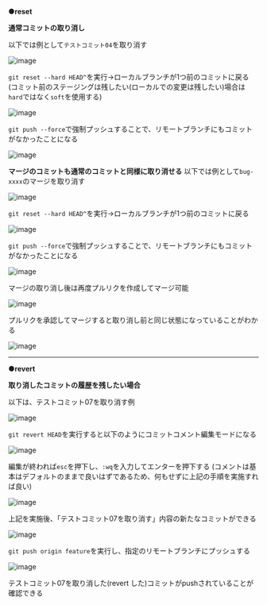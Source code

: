 **●reset**

**通常コミットの取り消し**

以下では例として`テストコミット04`を取り消す

![image](https://github.com/user-attachments/assets/77be286e-f7e0-4459-9754-f44c045f6179)

`git reset --hard HEAD^`を実行→ローカルブランチが1つ前のコミットに戻る
(コミット前のステージングは残したい(ローカルでの変更は残したい)場合は`hard`ではなく`soft`を使用する)

![image](https://github.com/user-attachments/assets/2484b165-f443-44d3-bce4-a02a8633dd68)

`git push --force`で強制プッシュすることで、リモートブランチにもコミットがなかったことになる

![image](https://github.com/user-attachments/assets/b4cf9e4f-c679-4731-9619-b015553f926e)

**マージのコミットも通常のコミットと同様に取り消せる**
以下では例として`bug-xxxx`のマージを取り消す

![image](https://github.com/user-attachments/assets/7e68819c-44ad-43da-baa0-348d0d2b3848)

`git reset --hard HEAD^`を実行→ローカルブランチが1つ前のコミットに戻る

![image](https://github.com/user-attachments/assets/6be3fd17-fe28-4ef0-9f67-d33d416ce3d6)

`git push --force`で強制プッシュすることで、リモートブランチにもコミットがなかったことになる

![image](https://github.com/user-attachments/assets/f1e627c3-971d-4660-b343-669a72ae3eb0)

マージの取り消し後は再度プルリクを作成してマージ可能

![image](https://github.com/user-attachments/assets/f8152ed5-bbf2-4229-9034-72a8a211c3af)

プルリクを承認してマージすると取り消し前と同じ状態になっていることがわかる

![image](https://github.com/user-attachments/assets/bf0961cd-8247-4743-a28e-b40e3d107088)

---

**●revert**

**取り消したコミットの履歴を残したい場合**

以下は、テストコミット07を取り消す例

![image](https://github.com/user-attachments/assets/dc0e9a87-d50a-4aaf-9fc0-e44b3c47b975)

`git revert HEAD`を実行すると以下のようにコミットコメント編集モードになる

![image](https://github.com/user-attachments/assets/36321290-db96-459d-8a9e-6f4e86105777)

編集が終われば`esc`を押下し、`:wq`を入力してエンターを押下する
(コメントは基本はデフォルトのままで良いはずであるため、何もせずに上記の手順を実施すれば良い)

![image](https://github.com/user-attachments/assets/5da343f8-81ff-442f-9087-b07606318783)

上記を実施後、「テストコミット07を取り消す」内容の新たなコミットができる

![image](https://github.com/user-attachments/assets/517cf3be-8f07-4d2f-8265-22a9ac85bc60)

`git push origin feature`を実行し、指定のリモートブランチにプッシュする

![image](https://github.com/user-attachments/assets/275534c4-024a-449b-ae9b-efa9fdd54bdc)

テストコミット07を取り消した(revert した)コミットがpushされていることが確認できる
